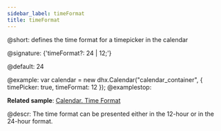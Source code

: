 ```yaml
---
sidebar_label: timeFormat
title: timeFormat
---          
```


@short: defines the time format for a timepicker in the calendar

@signature: {'timeFormat?: 24 | 12;'}

@default: 24

@example:
var calendar = new dhx.Calendar("calendar_container", {
    timePicker: true,
    timeFormat: 12
});
@examplestop:

**Related sample**: [Calendar. Time Format](https://snippet.dhtmlx.com/9xi24if2)

@descr:
The time format can be presented either in the 12-hour or in the 24-hour format.

[comment]: # (@relatedapi: calendar/api/calendar_timepicker_config.md)

[comment]: # (@related: calendar/how_to_start.md#initialize-calendar calendar/configuring.md#timepicker)
